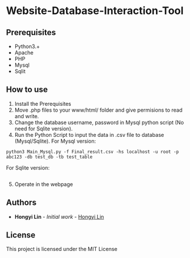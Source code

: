 # Website-Database-Interaction-Tool



## Prerequisites
- Python3.+
- Apache
- PHP
- Mysql
- Sqlit

## How to use
1. Install the Prerequisites
2. Move .php files to your www/html/ folder and give permisions to read and write.
3. Change the database username, password in Mysql python script (No need for Sqlite version).
4. Run the Python Script to input the data in .csv file to database (Mysql/Sqlite).
For Mysql version:</b>
```
python3 Main_Mysql.py -f Final_result.csv -hs localhost -u root -p abc123 -db test_db -tb test_table
```
For Sqlite version:</b>
```

```
5. Operate in the webpage


## Authors

* **Hongyi Lin** - *Initial work* - [Hongyi Lin](https://github.com/Hongyil1)

## License

This project is licensed under the MIT License
